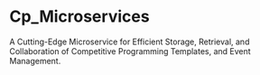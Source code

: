 # Cp_Microservices
 A Cutting-Edge Microservice for Efficient Storage, Retrieval, and Collaboration of Competitive Programming Templates, and Event Management.
